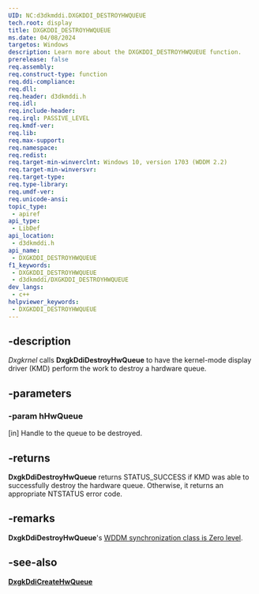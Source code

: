 ```yaml
---
UID: NC:d3dkmddi.DXGKDDI_DESTROYHWQUEUE
tech.root: display
title: DXGKDDI_DESTROYHWQUEUE
ms.date: 04/08/2024
targetos: Windows
description: Learn more about the DXGKDDI_DESTROYHWQUEUE function.
prerelease: false
req.assembly: 
req.construct-type: function
req.ddi-compliance: 
req.dll: 
req.header: d3dkmddi.h
req.idl: 
req.include-header: 
req.irql: PASSIVE_LEVEL
req.kmdf-ver: 
req.lib: 
req.max-support: 
req.namespace: 
req.redist: 
req.target-min-winverclnt: Windows 10, version 1703 (WDDM 2.2)
req.target-min-winversvr: 
req.target-type: 
req.type-library: 
req.umdf-ver: 
req.unicode-ansi: 
topic_type:
 - apiref
api_type:
 - LibDef
api_location:
 - d3dkmddi.h
api_name:
 - DXGKDDI_DESTROYHWQUEUE
f1_keywords:
 - DXGKDDI_DESTROYHWQUEUE
 - d3dkmddi/DXGKDDI_DESTROYHWQUEUE
dev_langs:
 - c++
helpviewer_keywords:
 - DXGKDDI_DESTROYHWQUEUE
---
```


## -description

*Dxgkrnel* calls **DxgkDdiDestroyHwQueue** to have the kernel-mode display driver (KMD) perform the work to destroy a hardware queue.

## -parameters

### -param hHwQueue

[in] Handle to the queue to be destroyed.

## -returns

**DxgkDdiDestroyHwQueue** returns STATUS_SUCCESS if KMD was able to successfully destroy the hardware queue. Otherwise, it returns an appropriate NTSTATUS error code.

## -remarks

**DxgkDdiDestroyHwQueue**'s [WDDM synchronization class is Zero level](/windows-hardware/drivers/display/threading-and-synchronization-zero-level).

## -see-also

[**DxgkDdiCreateHwQueue**](nc-d3dkmddi-dxgkddi_createhwqueue.md)